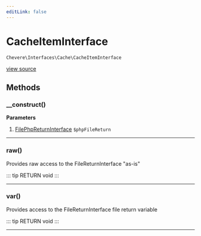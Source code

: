 ```yaml
---
editLink: false
---
```


# CacheItemInterface

`Chevere\Interfaces\Cache\CacheItemInterface`

[view source](https://github.com/chevere/chevere/blob/master/interfaces/Cache/CacheItemInterface.php)

## Methods

### __construct()

**Parameters**

1. [FilePhpReturnInterface](../Filesystem/FilePhpReturnInterface.md) `$phpFileReturn`

---

### raw()

Provides raw access to the FileReturnInterface "as-is"

::: tip RETURN
void
:::

---

### var()

Provides access to the FileReturnInterface file return variable

::: tip RETURN
void
:::

---

